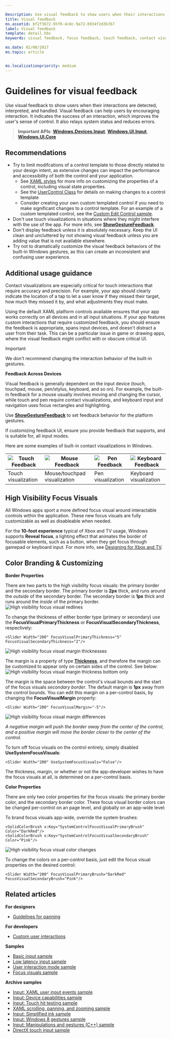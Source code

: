 ```yaml
---

Description: Use visual feedback to show users when their interactions with a UWP app are detected, interpreted, and handled.
title: Visual feedback
ms.assetid: bf2f3672-95f0-4c8c-9a72-0934f2d3b767
label: Visual feedback
template: detail.hbs
keywords: visual feedback, focus feedback, touch feedback, contact visualization, input, interaction

ms.date: 02/08/2017
ms.topic: article


ms.localizationpriority: medium
---
```


# Guidelines for visual feedback

Use visual feedback to show users when their interactions are detected, interpreted, and handled. Visual feedback can help users by encouraging interaction. It indicates the success of an interaction, which improves the user's sense of control. It also relays system status and reduces errors.

> **Important APIs**:  [**Windows.Devices.Input**](https://msdn.microsoft.com/library/windows/apps/br225648), [**Windows.UI.Input**](https://msdn.microsoft.com/library/windows/apps/br242084), [**Windows.UI.Core**](https://msdn.microsoft.com/library/windows/apps/br208383)

## Recommendations

- Try to limit modifcations of a control template to those directly related to your design intent, as extensive changes can impact the performance and accessibility of both the control and your application. 
    - See [XAML styles](https://docs.microsoft.com/windows/uwp/design/controls-and-patterns/xaml-styles) for more info on customizing the properties of a control, including visual state properties.
    - See the [UserControl Class](https://docs.microsoft.com/uwp/api/windows.ui.xaml.controls.usercontrol) for details on making changes to a control template
    - Consider creating your own custom templated control if you need to make significant changes to a control template. For an example of a custom templated control, see the [Custom Edit Control sample](https://github.com/Microsoft/Windows-universal-samples/tree/master/Samples/CustomEditControl).
- Don't use touch visualizations in situations where they might interfere with the use of the app. For more info, see [**ShowGestureFeedback**](https://msdn.microsoft.com/library/windows/apps/br241969).
- Don't display feedback unless it is absolutely necessary. Keep the UI clean and uncluttered by not showing visual feedback unless you are adding value that is not available elsewhere.
- Try not to dramatically customize the visual feedback behaviors of the built-in Windows gestures, as this can create an inconsistent and confusing user experience.

## Additional usage guidance

Contact visualizations are especially critical for touch interactions that require accuracy and precision. For example, your app should clearly indicate the location of a tap to let a user know if they missed their target, how much they missed it by, and what adjustments they must make.

Using the default XAML platform controls available ensures that your app works correctly on all devices and in all input situations. If your app features custom interactions that require customized feedback, you should ensure the feedback is appropriate, spans input devices, and doesn't distract a user from their task. This can be a particular issue in game or drawing apps, where the visual feedback might conflict with or obscure critical UI.

> [!Important]
> We don't recommend changing the interaction behavior of the built-in gestures.

**Feedback Across Devices**

Visual feedback is generally dependent on the input device (touch, touchpad, mouse, pen/stylus, keyboard, and so on). For example, the built-in feedback for a mouse usually involves moving and changing the cursor, while touch and pen require contact visualizations, and keyboard input and navigation uses focus rectangles and highlighting.

Use [**ShowGestureFeedback**](https://msdn.microsoft.com/library/windows/apps/br241969) to set feedback behavior for the platform gestures.

If customizing feedback UI, ensure you provide feedback that supports, and is suitable for, all input modes.

Here are some examples of built-in contact visualizations in Windows.

| ![Touch Feedback](images/TouchFeedback.png) | ![Mouse Feedback](images/MouseFeedback.png) | ![Pen Feedback](images/PenFeedback.png) | ![Keyboard Feedback](images/KeyboardFeedback.png) |
| --- | --- | --- | --- |
| Touch visualization | Mouse/touchpad visualization | Pen visualization | Keyboard visualization |

## High Visibility Focus Visuals

All Windows apps sport a more defined focus visual around interactable controls within the application. These new focus visuals are fully customizable as well as disableable when needed.

For the **10-foot experience** typical of Xbox and TV usage, Windows supports **Reveal focus**, a lighting effect that animates the border of focusable elements, such as a button, when they get focus through gamepad or keyboard input. For more info, see [Designing for Xbox and TV](https://docs.microsoft.com/windows/uwp/design/devices/designing-for-tv#reveal-focus).

## Color Branding & Customizing

**Border Properties**

There are two parts to the high visibility focus visuals: the primary border and the secondary border. The primary border is **2px** thick, and runs around the *outside* of the secondary border. The secondary border is **1px** thick and runs around the *inside* of the primary border.
![High visibility focus visual redlines](images/FocusRectRedlines.png)

To change the thickness of either border type (primary or secondary) use the **FocusVisualPrimaryThickness** or **FocusVisualSecondaryThickness**, respectively:
```XAML
<Slider Width="200" FocusVisualPrimaryThickness="5" FocusVisualSecondaryThickness="2"/>
```
![High visibility focus visual margin thicknesses](images/FocusMargin.png)

The margin is a property of type [**Thickness**](https://msdn.microsoft.com/library/system.windows.thickness), and therefore the margin can be customized to appear only on certain sides of the control. See below:
![High visibility focus visual margin thickness bottom only](images/FocusThicknessSide.png)

The margin is the space between the control's visual bounds and the start of the focus visuals *secondary border*. The default margin is **1px** away from the control bounds. You can edit this margin on a per-control basis, by changing the **FocusVisualMargin** property:
```XAML
<Slider Width="200" FocusVisualMargin="-5"/>
```
![High visibility focus visual margin differences](images/FocusPlusMinusMargin.png)

*A negative margin will push the border away from the center of the control, and a positive margin will move the border closer to the center of the control.*

To turn off focus visuals on the control entirely, simply disabled **UseSystemFocusVisuals**:
```XAML
<Slider Width="200" UseSystemFocusVisuals="False"/>
```

The thickness, margin, or whether or not the app-developer wishes to have the focus visuals at all, is determined on a per-control basis.

**Color Properties**

There are only two color properties for the focus visuals: the primary border color, and the secondary border color. These focus visual border colors can be changed per-control on an page level, and globally on an app-wide level:

To brand focus visuals app-wide, override the system brushes:
```XAML
<SolidColorBrush x:Key="SystemControlFocusVisualPrimaryBrush" Color="DarkRed"/>
<SolidColorBrush x:Key="SystemControlFocusVisualSecondaryBrush" Color="Pink"/>
```
![High visibility focus visual color changes](images/FocusRectColorChanges.png)

To change the colors on a per-control basis, just edit the focus visual properties on the desired control:
```XAML
<Slider Width="200" FocusVisualPrimaryBrush="DarkRed" FocusVisualSecondaryBrush="Pink"/>
```

## Related articles

**For designers**
* [Guidelines for panning](guidelines-for-panning.md)

**For developers**
* [Custom user interactions](https://msdn.microsoft.com/library/windows/apps/mt185599)

**Samples**
* [Basic input sample](https://go.microsoft.com/fwlink/p/?LinkID=620302)
* [Low latency input sample](https://go.microsoft.com/fwlink/p/?LinkID=620304)
* [User interaction mode sample](https://go.microsoft.com/fwlink/p/?LinkID=619894)
* [Focus visuals sample](https://go.microsoft.com/fwlink/p/?LinkID=619895)

**Archive samples**
* [Input: XAML user input events sample](https://go.microsoft.com/fwlink/p/?linkid=226855)
* [Input: Device capabilities sample](https://go.microsoft.com/fwlink/p/?linkid=231530)
* [Input: Touch hit testing sample](https://go.microsoft.com/fwlink/p/?linkid=231590)
* [XAML scrolling, panning, and zooming sample](https://go.microsoft.com/fwlink/p/?linkid=251717)
* [Input: Simplified ink sample](https://go.microsoft.com/fwlink/p/?linkid=246570)
* [Input: Windows 8 gestures sample](https://go.microsoft.com/fwlink/p/?LinkId=264995)
* [Input: Manipulations and gestures (C++) sample](https://go.microsoft.com/fwlink/p/?linkid=231605)
* [DirectX touch input sample](https://go.microsoft.com/fwlink/p/?LinkID=231627)
 

 
